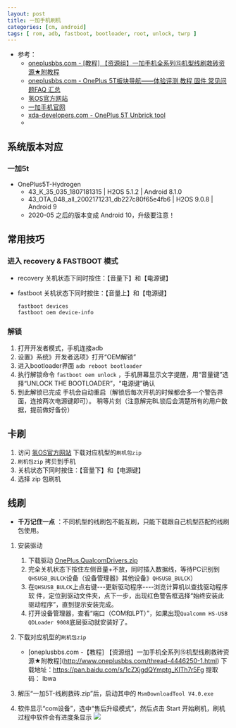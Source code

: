 ```yaml
---
layout: post
title: 一加手机刷机
categories: [cm, android]
tags: [ rom, adb, fastboot, bootloader, root, unlock, twrp ]
---
```


* 参考： 
  * [oneplusbbs.com - [教程] 【资源组】一加手机全系列⑮机型线刷救砖资源★附教程 ](http://www.oneplusbbs.com/thread-4446250-1.html)
  * [oneplusbbs.com - OnePlus 5T板块导航——体验评测 教程 固件 常见问题FAQ 汇总](https://www.oneplusbbs.com/thread-3839688-1.html)
  * [氢OS官方网站](https://www.h2os.com/)
  * [一加手机官网](https://www.oneplus.com/cn)
  * [xda-developers.com - OnePlus 5T Unbrick tool](https://forum.xda-developers.com/oneplus-5t/how-to/oneplus-5t-unbricking-tool-confirmation-t3733012)
  * []()


## 系统版本对应

### 一加5t

* OnePlus5T-Hydrogen
  * 43_K_35_035_1807181315                       |   H2OS 5.1.2   |   Android 8.1.0
  * 43_OTA_048_all_2002171231_db227c80f65e4fb6   |   H2OS 9.0.8   |   Android 9
  * 2020-05 之后的版本变成 Android 10，升级要注意！


## 常用技巧

### 进入 recovery & FASTBOOT 模式

* recovery
  关机状态下同时按住：【音量下】和【电源键】

* fastboot
  关机状态下同时按住：【音量上】和【电源键】

  ~~~
  fastboot devices
  fastboot oem device-info
  ~~~

### 解锁

1. 打开开发者模式，手机连接adb
1. 设置》系统》开发者选项》打开“OEM解锁”
1. 进入bootloader界面
    `adb reboot bootloader`
1. 执行解锁命令
    `fastboot oem unlock` ，手机屏幕显示文字提醒，用“音量键”选择“UNLOCK THE BOOTLOADER”，“电源键”确认
1. 到此解锁已完成
    手机会自动重启（解锁后每次开机的时候都会多一个警告界面，连按两次电源键即可）。
    稍等片刻（注意解完BL锁后会清楚所有的用户数据，提前做好备份）




## 卡刷

1. 访问 [氢OS官方网站](https://www.h2os.com/) 下载对应机型的`刷机包zip`
1. `刷机包zip` 拷贝到手机
1. 关机状态下同时按住：【音量下】和【电源键】
1. 选择 zip 包刷机






## 线刷

* **千万记住一点** ：不同机型的线刷包不能互刷，只能下载跟自己机型匹配的线刷包使用。

1. 安装驱动
    1. 下载驱动 [OnePlus.QualcomDrivers.zip](https://ava2.androidfilehost.com/dl/Yt2rQ2BT1AlGkGsPDT1bJQ/1596790027/889964283620777981/OnePlus.QualcomDrivers.zip?)
    1. 完全关机状态下按住左侧音量+不放，同时插入数据线，等待PC识别到`QHSUSB_BULCK`设备（设备管理器》其他设备》`QHSUSB_BULCK`）
    1. 在`QHSUSB_BULCK`上点右键---更新驱动程序----浏览计算机以查找驱动程序软
件，定位到驱动文件夹，点下一步，出现红色警告框选择“始终安装此驱动程序”，直到提示安装完成。
    1. 打开设备管理器，查看“端口（COM和LPT）”，如果出现`Qualcomm HS-USB QDLoader 9008`底层驱动就安装好了。

1. 下载对应机型的`刷机包zip`
    * [oneplusbbs.com -【教程] 【资源组】一加手机全系列⑮机型线刷救砖资源★附教程](http://www.oneplusbbs.com/thread-4446250-1.html)
      下载地址：<https://pan.baidu.com/s/1cZXjgdQYmptg_KlTh7r5Fg>
      提取码： lbwa
1. 解压“一加5T-线刷救砖.zip”后，启动其中的 `MsmDownloadTool V4.0.exe`
1. 软件显示“com设备”，选中“售后升级模式”，然后点击 Start 开始刷机，刷机过程中软件会有进度条显示
    ![](MsmDownloadTool刷机界面.png)






























